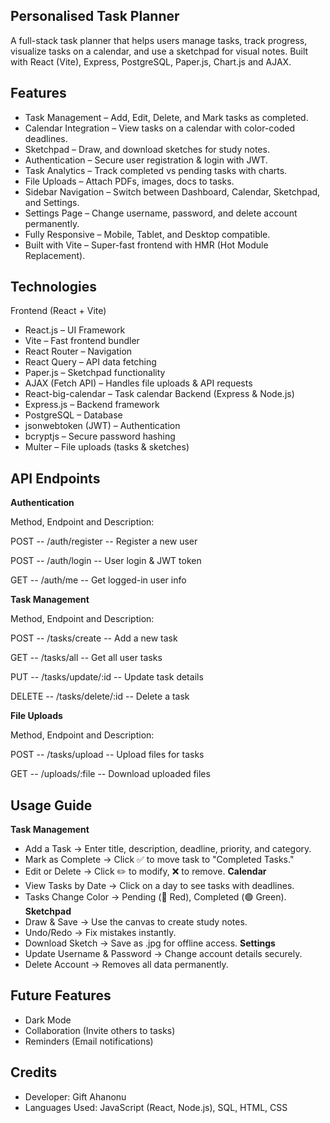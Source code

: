 ## Personalised Task Planner

A full-stack task planner that helps users manage tasks, track progress, visualize tasks on a calendar, and use a sketchpad for visual notes. Built with React (Vite), Express, PostgreSQL, Paper.js, Chart.js and AJAX.

## Features

- Task Management – Add, Edit, Delete, and Mark tasks as completed.
- Calendar Integration – View tasks on a calendar with color-coded deadlines.
- Sketchpad – Draw, and download sketches for study notes.
- Authentication – Secure user registration & login with JWT.
- Task Analytics – Track completed vs pending tasks with charts.
- File Uploads – Attach PDFs, images, docs to tasks.
- Sidebar Navigation – Switch between Dashboard, Calendar, Sketchpad, and Settings.
- Settings Page – Change username, password, and delete account permanently.
- Fully Responsive – Mobile, Tablet, and Desktop compatible.
- Built with Vite – Super-fast frontend with HMR (Hot Module Replacement).

## Technologies

Frontend (React + Vite)

- React.js – UI Framework
- Vite – Fast frontend bundler
- React Router – Navigation
- React Query – API data fetching
- Paper.js – Sketchpad functionality
- AJAX (Fetch API) – Handles file uploads & API requests
- React-big-calendar – Task calendar
  Backend (Express & Node.js)
- Express.js – Backend framework
- PostgreSQL – Database
- jsonwebtoken (JWT) – Authentication
- bcryptjs – Secure password hashing
- Multer – File uploads (tasks & sketches)

## API Endpoints

**Authentication**

Method, Endpoint and Description:

POST -- /auth/register -- Register a new user

POST -- /auth/login -- User login & JWT token

GET -- /auth/me -- Get logged-in user info

**Task Management**

Method, Endpoint and Description:

POST -- /tasks/create -- Add a new task

GET -- /tasks/all -- Get all user tasks

PUT -- /tasks/update/:id -- Update task details

DELETE -- /tasks/delete/:id -- Delete a task

**File Uploads**

Method, Endpoint and Description:

POST -- /tasks/upload -- Upload files for tasks

GET -- /uploads/:file -- Download uploaded files

## Usage Guide

**Task Management**

- Add a Task → Enter title, description, deadline, priority, and category.
- Mark as Complete → Click ✅ to move task to "Completed Tasks."
- Edit or Delete → Click ✏️ to modify, ❌ to remove.
  **Calendar**
- View Tasks by Date → Click on a day to see tasks with deadlines.
- Tasks Change Color → Pending (🔴 Red), Completed (🟢 Green).
  **Sketchpad**
- Draw & Save → Use the canvas to create study notes.
- Undo/Redo → Fix mistakes instantly.
- Download Sketch → Save as .jpg for offline access.
  **Settings**
- Update Username & Password → Change account details securely.
- Delete Account → Removes all data permanently.

## Future Features

- Dark Mode
- Collaboration (Invite others to tasks)
- Reminders (Email notifications)

## Credits

- Developer: Gift Ahanonu
- Languages Used: JavaScript (React, Node.js), SQL, HTML, CSS

